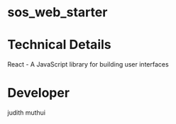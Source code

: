 # sos_web_starter

# Technical Details
React - A JavaScript library for building user interfaces

# Developer 
judith muthui
